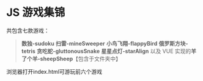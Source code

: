 # JS 游戏集锦

共包含七款游戏：

> **数独-sudoku**
> **扫雷-mineSweeper**
> **小鸟飞翔-flappyBird**
> **俄罗斯方块-tetris**
> **贪吃蛇-gluttonousSnake**
> **星星点灯-starAlign**
> 以及 VUE 实现的**羊了个羊-sheepSheep**【包含于文件夹中】

浏览器打开index.html可游玩前六个游戏